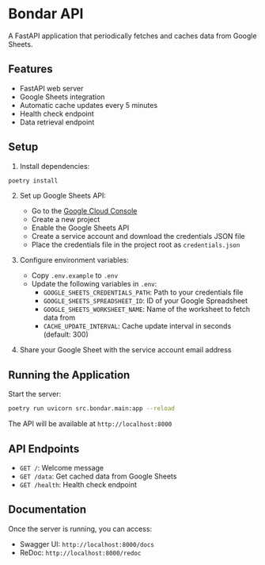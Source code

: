 # Bondar API

A FastAPI application that periodically fetches and caches data from Google Sheets.

## Features

- FastAPI web server
- Google Sheets integration
- Automatic cache updates every 5 minutes
- Health check endpoint
- Data retrieval endpoint

## Setup

1. Install dependencies:
```bash
poetry install
```

2. Set up Google Sheets API:
   - Go to the [Google Cloud Console](https://console.cloud.google.com/)
   - Create a new project
   - Enable the Google Sheets API
   - Create a service account and download the credentials JSON file
   - Place the credentials file in the project root as `credentials.json`

3. Configure environment variables:
   - Copy `.env.example` to `.env`
   - Update the following variables in `.env`:
     - `GOOGLE_SHEETS_CREDENTIALS_PATH`: Path to your credentials file
     - `GOOGLE_SHEETS_SPREADSHEET_ID`: ID of your Google Spreadsheet
     - `GOOGLE_SHEETS_WORKSHEET_NAME`: Name of the worksheet to fetch data from
     - `CACHE_UPDATE_INTERVAL`: Cache update interval in seconds (default: 300)

4. Share your Google Sheet with the service account email address

## Running the Application

Start the server:
```bash
poetry run uvicorn src.bondar.main:app --reload
```

The API will be available at `http://localhost:8000`

## API Endpoints

- `GET /`: Welcome message
- `GET /data`: Get cached data from Google Sheets
- `GET /health`: Health check endpoint

## Documentation

Once the server is running, you can access:
- Swagger UI: `http://localhost:8000/docs`
- ReDoc: `http://localhost:8000/redoc`
